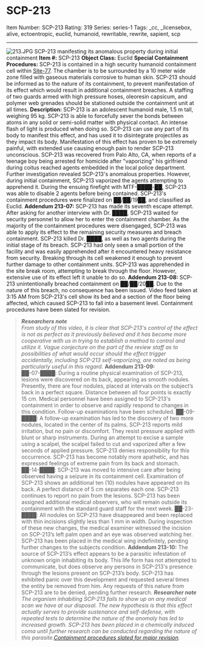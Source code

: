 # SCP-213
Item Number: SCP-213
Rating: 319
Series: series-1
Tags: _cc, _licensebox, alive, ectoentropic, euclid, humanoid, rewritable, rewrite, sapient, scp

---

![213.JPG](https://scp-wiki.wdfiles.com/local--files/scp-213/213.JPG)
SCP-213 manifesting its anomalous property during initial containment
**Item #:** SCP-213
**Object Class:** Euclid
**Special Containment Procedures:** SCP-213 is contained in a high security humanoid containment cell within [Site-77](http://www.scp-wiki.net/secure-facility-dossier-site-77). The chamber is to be surrounded by a 10 meter wide zone filled with gaseous materials corrosive to human skin. SCP-213 should be informed as to the nature of its containment, to prevent manifestation of its effect which would result in additional containment breaches. A staffing of two guards armed with high pressure hoses, oleoresin capsicum, and polymer web grenades should be stationed outside the containment unit at all times.
**Description:** SCP-213 is an adolescent humanoid male, 1.5 m tall, weighing 95 kg. SCP-213 is able to forcefully sever the bonds between atoms in any solid or semi-solid matter with physical contact. An intense flash of light is produced when doing so. SCP-213 can use any part of its body to manifest this effect, and has used it to disintegrate projectiles as they impact its body. Manifestation of this effect has proven to be extremely painful, with extended use causing enough pain to render SCP-213 unconscious.
SCP-213 was recovered from Palo Alto, CA, when reports of a teenage boy being arrested for homicide after "vaporizing" his girlfriend during coitus reached agents embedded in the local police department. Further investigation revealed SCP-213's anomalous properties. However, during initial containment, SCP-213 vaporized the agents attempting to apprehend it. During the ensuing firefight with MTF-████-██, SCP-213 was able to disable 2 agents before being contained. SCP-213's containment procedures were finalized on ██/██/19██, and classified as Euclid.
**Addendum 213-07:** SCP-213 has made its seventh escape attempt. After asking for another interview with Dr. ████, SCP-213 waited for security personnel to allow her to enter the containment chamber. As the majority of the containment procedures were disengaged, SCP-213 was able to apply its effect to the remaining security measures and breach containment. SCP-213 killed Dr. ████, as well as two agents during the initial stage of its breach.
SCP-213 had only seen a small portion of the facility and was easily apprehended after it encountered heavy resistance from security. Breaking through its cell weakened it enough to prevent further damage to other containment units. SCP-213 was apprehended in the site break room, attempting to break through the floor. However, extensive use of its effect left it unable to do so.
**Addendum 213-08:** SCP-213 unintentionally breached containment on ██/██/20██. Due to the nature of this breach, no consequence has been issued. Video feed taken at 3:15 AM from SCP-213's cell show its bed and a section of the floor being affected, which caused SCP-213 to fall into a basement level. Containment procedures have been slated for revision.
> **_Researchers note_**  
>  _From study of this video, it is clear that SCP-213's control of the effect is not as perfect as it previously believed and it has become more cooperative with us in trying to establish a method to control and utilize it. Vague conjecture on the part of the review staff as to possibilities of what would occur should the effect trigger accidentally, including SCP-213 self-vaporizing, are noted as being particularly useful in this regard._
**Addendum 213-09:**  
██-07-████: During a routine physical examination of SCP-213, lesions were discovered on its back, appearing as smooth nodules. Presently, there are four nodules, placed at intervals on the subject’s back in a perfect square. Distance between all four points is exactly 15 cm. Medical personnel have been assigned to SCP-213's containment in order to observe and rapidly respond to changes in this condition. Follow-up examinations have been scheduled.
██-09-████: A follow-up examination has led to the discovery of two more nodules, located in the center of its palms. SCP-213 reports mild irritation, but no pain or discomfort. They resist pressure applied with blunt or sharp instruments. During an attempt to excise a sample using a scalpel, the scalpel failed to cut and vaporized after a few seconds of applied pressure. SCP-213 denies responsibility for this occurrence. SCP-213 has become notably more apathetic, and has expressed feelings of extreme pain from its back and stomach.
██-14-████: SCP-213 was moved to intensive care after being observed having a seizure in its containment cell. Examination of SCP-213 shows an additional ten (10) nodules have appeared on its back. A perfect distance of 5 cm separates each one. SCP-213 continues to report no pain from the lesions. SCP-213 has been assigned additional medical observers, who will remain outside its containment with the standard guard staff for the next week.
██-23-████: All nodules on SCP-213 have disappeared and been replaced with thin incisions slightly less than 1 mm in width. During inspection of these new changes, the medical examiner witnessed the incision on SCP-213’s left palm open and an eye was observed watching her. SCP-213 has been placed in the medical wing indefinitely, pending further changes to the subjects condition.
**Addendum 213-10:** The source of SCP-213’s effect appears to be a parasitic infestation of unknown origin inhabiting its body. This life form has not attempted to communicate, but does observe any persons in SCP-213's presence through the lesions present on SCP-213’s body. SCP-213 has exhibited panic over this development and requested several times the entity be removed from him. Any requests of this nature from SCP-213 are to be denied, pending further research.
> **_Researcher note_**  
>  _The organism inhabiting SCP-213 fails to show up on any medical scan we have at our disposal. The new hypothesis is that this effect actually serves to provide sustenance and self-defense, with repeated tests to determine the nature of the anomaly has led to increased growth. SCP-213 has been placed in a chemically induced coma until further research can be conducted regarding the nature of this parasite.[Containment procedures slated for major revision](/daydreamin)._